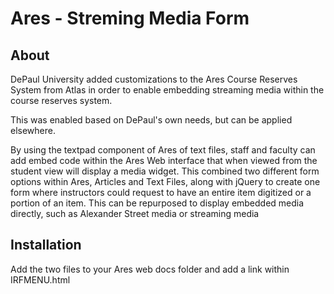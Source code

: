 Ares - Streming Media Form
=================

About
-----------------

DePaul University added customizations to the Ares Course Reserves System from Atlas in order to enable embedding streaming media within the course reserves system.  

This was enabled based on DePaul's own needs, but can be applied elsewhere.

By using the textpad component of Ares of text files, staff and faculty can add embed code within the Ares Web interface that when viewed from the student view will display a media widget.  This combined two different form options within Ares, Articles and Text Files, along with jQuery to create one form where instructors could request to have an entire item digitized or a portion of an item.  This can be repurposed to display embedded media directly, such as Alexander Street media or streaming media


Installation
----------------

Add the two files to your Ares web docs folder and add a link within IRFMENU.html
